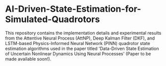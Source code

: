 # AI-Driven-State-Estimation-for-Simulated-Quadrotors
This repository contains the implementation details and experimental results from the Attentive Neural Process (AttNP), Deep Kalman Filter (DKF), and LSTM-based Physics-Informed Neural Network (PINN) quadrotor state estimation algorithms used in the paper titled 'Data-Driven State Estimation of Uncertain Nonlinear Dynamics Using Neural Processes' (Paper to be made available soon!).
